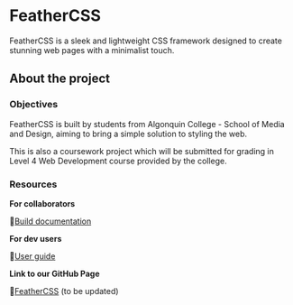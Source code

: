 # FeatherCSS
FeatherCSS is a sleek and lightweight CSS framework designed to create stunning web pages with a minimalist touch.

## About the project

### Objectives
FeatherCSS is built by students from Algonquin College - School of Media and Design, aiming to bring a simple solution to styling the web.

This is also a coursework project which will be submitted for grading in Level 4 Web Development course provided by the college.

### Resources
**For collaborators**

🔗[Build documentation](docs/build.md)

**For dev users**

🔗[User guide](docs/dev-guide.md)

**Link to our GitHub Page**

🔗[FeatherCSS]() (to be updated)